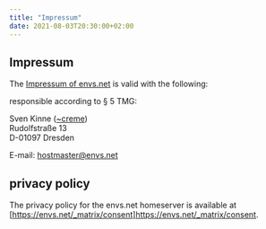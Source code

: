 ```yaml
---
title: "Impressum"
date: 2021-08-03T20:30:00+02:00
---
```


## Impressum

The [Impressum of envs.net](https://envs.net/impressum) is valid with the following:

responsible according to § 5 TMG:

Sven Kinne ([~creme](https://envs.net/~creme/))<br />
Rudolfstraße 13<br />
D-01097 Dresden

E-mail: [hostmaster@envs.net](mailto:hostmaster@envs.net)

## privacy policy

The privacy policy for the envs.net homeserver is available at [https://envs.net/_matrix/consent]https://envs.net/_matrix/consent.
